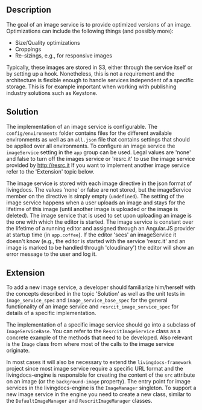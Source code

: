 ## Description

The goal of an image service is to provide optimized versions of an image. Optimizations can include the following things (and possibly more):

- Size/Quality optimizations
- Croppings
- Re-sizings, e.g., for responsive images

Typically, these images are stored in S3, either through the service itself or by setting up a hook. Nonetheless, this is not a requirement and the architecture is flexible enough to handle services independent of a specific storage. This is for example important when working with publishing industry solutions such as Keystone.

## Solution

The implementation of an image service is configurable.
The `config/environments` folder contains files for the different available environments as well as an `all.json` file that contains settings that should be applied over all environments. To configure an image service the `imageService` setting in the `app` group can be used. Legal values are 'none' and false to turn off the images service or 'resrc.it' to use the image service provided by http://resrc.it
If you want to implement another image service refer to the 'Extension' topic below.

The image service is stored with each image directive in the json format of livingdocs. The values 'none' or false are not stored, but the imageService member on the directive is simply empty (`undefined`). The setting of the image service happens when a user uploads an image and stays for the lifetime of this image (until another image is uploaded or the image is deleted). The image service that is used to set upon uploading an image is the one with which the editor is started. The image service is constant over the lifetime of a running editor and assigned through an Angular.JS provider at startup time (in `app.coffee`). If the editor 'sees' an imageService it doesn't know (e.g., the editor is started with the service 'resrc.it' and an image is marked to be handled through 'cloudinary') the editor will show an error message to the user and log it.

## Extension

To add a new image service, a developer should familiarize him/herself with the concepts described in the topic 'Solution' as well as the unit tests in `image_service_spec` and `image_service_base_spec` for the general functionality of an image service and `resrcit_image_service_spec` for details of a specific implementation.

The implementation of a specific image service should go into a subclass of `ImageServiceBase`. You can refer to the `ResrcitImageService` class as a concrete example of the methods that need to be developed. Also relevant is the `Image` class from where most of the calls to the image service originate.

In most cases it will also be necessary to extend the `livingdocs-framework` project since most image service require a specific URL format and the livingdocs-engine is responsible for creating the content of the `src` attribute on an image (or the `background-image` property). The entry point for image services in the livingdocs-engine is the `ImageManager` singleton. To support a new image service in the engine you need to create a new class, similar to the `DefaultImageManager` and `RescritImageManager` classes.
